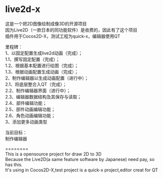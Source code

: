 live2d-x  
========  
  
这是一个把2D图像绘制成像3D的开源项目  
因为Live2D（一款日本的同功能软件）是收费的，因此有了这个项目  
插件用于Cocos2D-X，测试工程为quick-x，编辑器使用QT  
  
里程碑：  
	1、以固定配置生成live2d动画（完成）；  
		1.1、撰写固定配置（完成）；  
		1.2、根据基本配置进行绘图（完成）；  
		1.3、根据动画配置生成动画（完成）；  
	2、制作编辑器以生成动画配置（进行中）；  
		2.1、将底层整合入QT（完成）；  
		2.2、制作编辑器界面（进行中）；  
		2.3、编辑器数据结构及其保存与读取；  
		2.4、部件编辑功能；  
		2.5、部件动画编辑功能；  
		2.6、角色动画编辑功能；  
	3、添加更多动画类型  
  
当前目标：  
	制作编辑器  
  
========   
This is a opensource project for draw 2D to 3D  
Because the Live2D(a same feature software by Japanese) need pay, so has this.  
It's using in Cocos2D-X,test project is a quick-x project,editor creat for QT  

